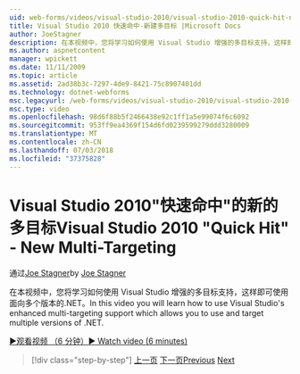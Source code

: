 ```yaml
---
uid: web-forms/videos/visual-studio-2010/visual-studio-2010-quick-hit-new-multi-targeting
title: Visual Studio 2010 快速命中-新建多目标 |Microsoft Docs
author: JoeStagner
description: 在本视频中，您将学习如何使用 Visual Studio 增强的多目标支持，这样即可使用面向多个版本的.NET。
ms.author: aspnetcontent
manager: wpickett
ms.date: 11/11/2009
ms.topic: article
ms.assetid: 2ad38b3c-7297-4de9-8421-75c8907401dd
ms.technology: dotnet-webforms
msc.legacyurl: /web-forms/videos/visual-studio-2010/visual-studio-2010-quick-hit-new-multi-targeting
msc.type: video
ms.openlocfilehash: 98d6f88b5f2466438e92c1ff1a5e99074f6c6092
ms.sourcegitcommit: 953ff9ea4369f154d6fd0239599279ddd3280009
ms.translationtype: MT
ms.contentlocale: zh-CN
ms.lasthandoff: 07/03/2018
ms.locfileid: "37375828"
---
```

<a name="visual-studio-2010-quick-hit---new-multi-targeting"></a><span data-ttu-id="2f1c4-103">Visual Studio 2010"快速命中"的新的多目标</span><span class="sxs-lookup"><span data-stu-id="2f1c4-103">Visual Studio 2010 "Quick Hit" - New Multi-Targeting</span></span>
====================
<span data-ttu-id="2f1c4-104">通过[Joe Stagner](https://github.com/JoeStagner)</span><span class="sxs-lookup"><span data-stu-id="2f1c4-104">by [Joe Stagner](https://github.com/JoeStagner)</span></span>

<span data-ttu-id="2f1c4-105">在本视频中，您将学习如何使用 Visual Studio 增强的多目标支持，这样即可使用面向多个版本的.NET。</span><span class="sxs-lookup"><span data-stu-id="2f1c4-105">In this video you will learn how to use Visual Studio's enhanced multi-targeting support which allows you to use and target multiple versions of .NET.</span></span>

[<span data-ttu-id="2f1c4-106">&#9654;观看视频 （6 分钟）</span><span class="sxs-lookup"><span data-stu-id="2f1c4-106">&#9654; Watch video (6 minutes)</span></span>](https://channel9.msdn.com/Blogs/ASP-NET-Site-Videos/visual-studio-2010-quick-hit-new-multi-targeting)

> [!div class="step-by-step"]
> <span data-ttu-id="2f1c4-107">[上一页](visual-studio-2010-quick-hit-new-web-project-template.md)
> [下一页](visual-studio-2010-quick-hit-websites-instead-of-web-projects.md)</span><span class="sxs-lookup"><span data-stu-id="2f1c4-107">[Previous](visual-studio-2010-quick-hit-new-web-project-template.md)
[Next](visual-studio-2010-quick-hit-websites-instead-of-web-projects.md)</span></span>
